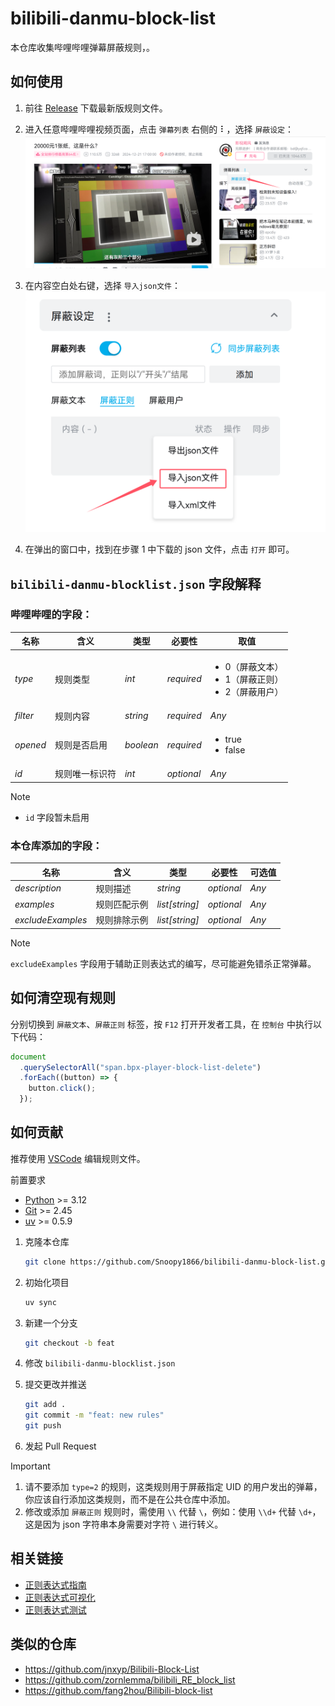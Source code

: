 # bilibili-danmu-block-list

本仓库收集哔哩哔哩弹幕屏蔽规则，。

## 如何使用

1. 前往 [Release](https://github.com/Snoopy1866/bilibili-danmu-block-list/releases) 下载最新版规则文件。

2. 进入任意哔哩哔哩视频页面，点击 `弹幕列表` 右侧的 ⠇，选择 `屏蔽设定`：
   ![step1](res/how-to-use-step-1.png)

3. 在内容空白处右键，选择 `导入json文件`：
   ![step2](res/how-to-use-step-2.png)

4. 在弹出的窗口中，找到在步骤 1 中下载的 json 文件，点击 `打开` 即可。

## `bilibili-danmu-blocklist.json` 字段解释

### 哔哩哔哩的字段：

| 名称     | 含义           | 类型      | 必要性     | 取值                                                                        |
| -------- | -------------- | --------- | ---------- | --------------------------------------------------------------------------- |
| _type_   | 规则类型       | _int_     | _required_ | <ul><li>0（屏蔽文本）</li><li>1（屏蔽正则）</li><li>2（屏蔽用户）</li></ul> |
| _filter_ | 规则内容       | _string_  | _required_ | _Any_                                                                       |
| _opened_ | 规则是否启用   | _boolean_ | _required_ | <ul><li>true</li><li>false</li></ul>                                        |
| _id_     | 规则唯一标识符 | _int_     | _optional_ | _Any_                                                                       |

> [!NOTE]
>
> - `id` 字段暂未启用

### 本仓库添加的字段：

| 名称              | 含义         | 类型           | 必要性     | 可选值 |
| ----------------- | ------------ | -------------- | ---------- | ------ |
| _description_     | 规则描述     | _string_       | _optional_ | _Any_  |
| _examples_        | 规则匹配示例 | _list[string]_ | _optional_ | _Any_  |
| _excludeExamples_ | 规则排除示例 | _list[string]_ | _optional_ | _Any_  |

> [!NOTE]
>
> `excludeExamples` 字段用于辅助正则表达式的编写，尽可能避免错杀正常弹幕。

## 如何清空现有规则

分别切换到 `屏蔽文本`、`屏蔽正则` 标签，按 `F12` 打开开发者工具，在 `控制台` 中执行以下代码：

```javascript
document
  .querySelectorAll("span.bpx-player-block-list-delete")
  .forEach((button) => {
    button.click();
  });
```

## 如何贡献

推荐使用 [VSCode](https://code.visualstudio.com/Download) 编辑规则文件。

前置要求

- [Python](https://www.python.org/downloads) >= 3.12
- [Git](https://git-scm.com/downloads) >= 2.45
- [uv](https://docs.astral.sh/uv/getting-started/installation) >= 0.5.9

1. 克隆本仓库

   ```bash
   git clone https://github.com/Snoopy1866/bilibili-danmu-block-list.git
   ```

2. 初始化项目

   ```bash
   uv sync
   ```

3. 新建一个分支

   ```bash
   git checkout -b feat
   ```

4. 修改 `bilibili-danmu-blocklist.json`

5. 提交更改并推送

   ```bash
   git add .
   git commit -m "feat: new rules"
   git push
   ```

6. 发起 Pull Request

> [!IMPORTANT]
>
> 1. 请不要添加 `type=2` 的规则，这类规则用于屏蔽指定 UID 的用户发出的弹幕，你应该自行添加这类规则，而不是在公共仓库中添加。
> 2. 修改或添加 `屏蔽正则` 规则时，需使用 `\\` 代替 `\`，例如：使用 `\\d+` 代替 `\d+`，这是因为 json 字符串本身需要对字符 `\` 进行转义。

## 相关链接

- [正则表达式指南](https://docs.python.org/zh-cn/3.13/howto/regex.html)
- [正则表达式可视化](https://jex.im/regulex)
- [正则表达式测试](https://www.jyshare.com/front-end/854)

## 类似的仓库

- https://github.com/jnxyp/Bilibili-Block-List
- https://github.com/zornlemma/bilibili_RE_block_list
- https://github.com/fang2hou/Bilibili-block-list
